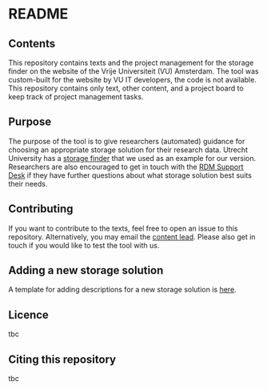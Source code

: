 # README

## Contents
This repository contains texts and the project management for the storage finder on the website of the Vrije Universiteit (VU) Amsterdam. The tool was custom-built for the website by VU IT developers, the code is not available. This repository contains only text, other content, and a project board to keep track of project management tasks.

## Purpose
The purpose of the tool is to give researchers (automated) guidance for choosing an appropriate storage solution for their research data. Utrecht University has a [storage finder](https://tools.uu.nl/storagefinder/) that we used as an example for our version. Researchers are also encouraged to get in touch with the [RDM Support Desk](mailto:rdm@vu.nl) if they have further questions about what storage solution best suits their needs.

## Contributing
If you want to contribute to the texts, feel free to open an issue to this repository. Alternatively, you may email the [content lead](mailto:e.j.rodenburg@vu.nl?subject=Storage%20finder). Please also get in touch if you would like to test the tool with us.

## Adding a new storage solution
A template for adding descriptions for a new storage solution is [here](table-template.md).

## Licence
tbc

## Citing this repository
tbc
